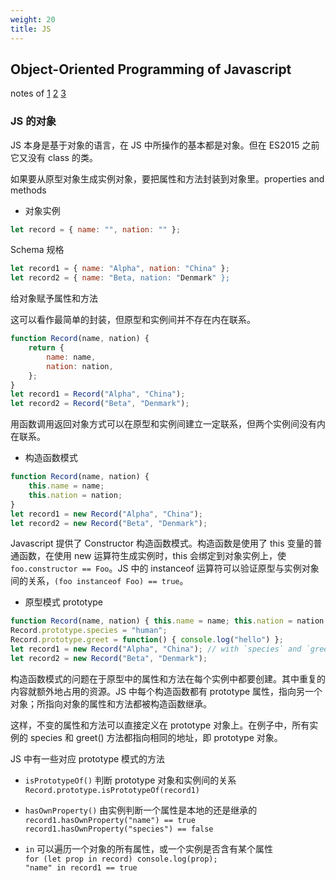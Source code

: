 ```yaml
---
weight: 20
title: JS
---
```


## Object-Oriented Programming of Javascript
notes of
[1](http://www.ruanyifeng.com/blog/2010/05/object-oriented_javascript_encapsulation.html)
[2](http://www.ruanyifeng.com/blog/2010/05/object-oriented_javascript_inheritance.html)
[3](http://www.ruanyifeng.com/blog/2010/05/object-oriented_javascript_inheritance_continued.html)

### JS 的对象

JS 本身是基于对象的语言，在 JS 中所操作的基本都是对象。但在 ES2015 之前它又没有 class 的类。

如果要从原型对象生成实例对象，要把属性和方法封装到对象里。properties and methods

- 对象实例

```javascript
let record = { name: "", nation: "" };
```
Schema 规格

```javascript
let record1 = { name: "Alpha", nation: "China" };
let record2 = { name: "Beta, nation: "Denmark" };
```
给对象赋予属性和方法

这可以看作最简单的封装，但原型和实例间并不存在内在联系。

```javascript
function Record(name, nation) {
    return {
        name: name,
        nation: nation,
    };
}
let record1 = Record("Alpha", "China");
let record2 = Record("Beta", "Denmark");
```
用函数调用返回对象方式可以在原型和实例间建立一定联系，但两个实例间没有内在联系。

- 构造函数模式

```javascript
function Record(name, nation) {
    this.name = name;
    this.nation = nation;
}
let record1 = new Record("Alpha", "China");
let record2 = new Record("Beta", "Denmark");
```
Javascript 提供了 Constructor 构造函数模式。构造函数是使用了 this 变量的普通函数，在使用 new 运算符生成实例时，this 会绑定到对象实例上，使 `foo.constructor == Foo`。JS 中的 instanceof 运算符可以验证原型与实例对象间的关系，`(foo instanceof Foo) == true`。

- 原型模式 prototype

```javascript
function Record(name, nation) { this.name = name; this.nation = nation; }
Record.prototype.species = "human";
Record.prototype.greet = function() { console.log("hello") };
let record1 = new Record("Alpha", "China"); // with `species` and `greet()`
let record2 = new Record("Beta", "Denmark");
```
构造函数模式的问题在于原型中的属性和方法在每个实例中都要创建。其中重复的内容就额外地占用的资源。JS 中每个构造函数都有 prototype 属性，指向另一个对象；所指向对象的属性和方法都被构造函数继承。

这样，不变的属性和方法可以直接定义在 prototype 对象上。在例子中，所有实例的 species 和 greet() 方法都指向相同的地址，即 prototype 对象。

JS 中有一些对应 prototype 模式的方法

- `isPrototypeOf()` 判断 prototype 对象和实例间的关系  
    `Record.prototype.isPrototypeOf(record1)`

- `hasOwnProperty()` 由实例判断一个属性是本地的还是继承的  
    `record1.hasOwnProperty("name") == true`  
    `record1.hasOwnProperty("species") == false`

- `in` 可以遍历一个对象的所有属性，或一个实例是否含有某个属性  
    `for (let prop in record) console.log(prop);`  
    `"name" in record1 == true`
